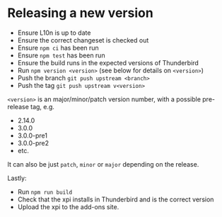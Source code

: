 Releasing a new version
=======================

* Ensure L10n is up to date
* Ensure the correct changeset is checked out
* Ensure `npm ci` has been run
* Ensure `npm test` has been run
* Ensure the build runs in the expected versions of Thunderbird
* Run `npm version <version>` (see below for details on `<version>`)
* Push the branch `git push upstream <branch>`
* Push the tag `git push upstream v<version>`

`<version>` is an major/minor/patch version number, with a possible pre-release
tag, e.g.

* 2.14.0
* 3.0.0
* 3.0.0-pre1
* 3.0.0-pre2
* etc.

It can also be just `patch`, `minor` or `major` depending on the release.

Lastly:

* Run `npm run build`
* Check that the xpi installs in Thunderbird and is the correct version
* Upload the xpi to the add-ons site.
